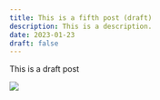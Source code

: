 ```yaml
---
title: This is a fifth post (draft)
description: This is a description.
date: 2023-01-23
draft: false
---
```

This is a draft post

<img src=https://res.cloudinary.com/dvf7zwben/image/upload/v1681332547/cld-sample-5.jpg>
